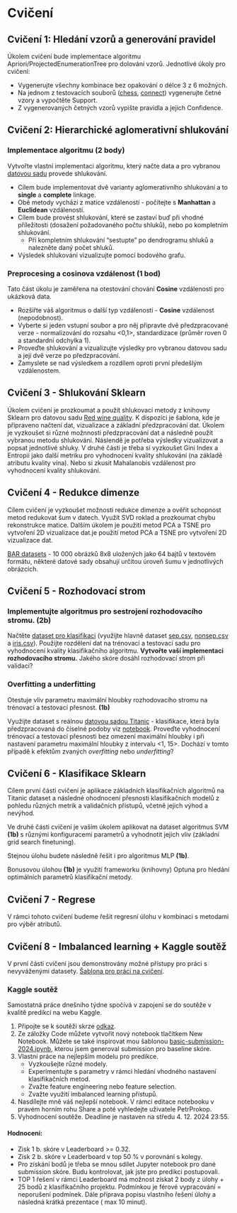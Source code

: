# Cvičení

## Cvičení 1:  Hledání vzorů a generování pravidel

Úkolem cvičení bude implementace algoritmu Apriori/ProjectedEnumerationTree pro dolování vzorů. Jednotlivé úkoly pro
cvičení:

- Vygenerujte všechny kombinace bez opakování o délce 3 z 6 možných.
- Na jednom z testovacích souborů ([chess](datasets/chess.dat), [connect](datasets/connect.dat)) vygenerujte četné vzory
  a vypočtěte Support.
- Z vygenerovaných četných vzorů vypište pravidla a jejich Confidence.

## Cvičení 2: Hierarchické aglomerativní shlukování

### Implementace algoritmu **(2 body)**

Vytvořte vlastní implementaci algoritmu, který načte data a pro vybranou [datovou sadu](datasets/data_clustering)
provede shlukování.

- Cílem bude implementovat dvě varianty aglomerativního shlukování a to **single** a **complete** linkage.
- Obě metody vychází z matice vzdáleností - počítejte s **Manhattan** a **Euclidean** vzdáleností.
- Cílem bude provést shlukování, které se zastaví buď při vhodné příležitosti (dosažení požadovaného počtu shluků), nebo
  po kompletním shlukování.
    - Při kompletním shlukování “sestupte” po dendrogramu shluků a nalezněte daný počet shluků.
- Výsledek shlukování vizualizujte pomocí bodového grafu.

### Preprocesing a cosinova vzdálenost **(1 bod)**

Tato část úkolu je zaměřena na otestování chování **Cosine** vzdálenosti pro ukázková data.

- Rozšiřte váš algoritmus o další typ vzdálenosti - **Cosine** vzdálenost (nepodobnost).
- Vyberte si jeden vstupní soubor a pro něj připravte dvě předzpracované verze - normalizování do rozsahu <0,1>,
  standardizace (průměr roven 0 a standardní odchylka 1).
- Proveďte shlukování a vizualizujte výsledky pro vybranou datovou sadu a její dvě verze po předzpracování.
- Zamyslete se nad výsledkem a rozdílem oproti první předešlým vzdálenostem.

## Cvičení 3 - Shlukování Sklearn

Úkolem cvičení je prozkoumat a použít shlukovací metody z knihovny Sklearn pro datovou
sadu [Red wine quality](datasets/data_clustering/winequality-red.csv). K dispozici je šablona, kde je připraveno načtení
dat, vizualizace a základní předzpracování dat. Úkolem je vyzkoušet si různé možnnosti předzpracování dat a následně
použít vybranou metodu shlukování. Náslendě je potřeba výsledky vizualizovat a popsat jednotlivé shluky. V druhé části
je třeba si vyzkoušet Gini Index a Entropii jako další metriku pro vyhodnocení kvality shlukování (na základě atributu
kvality vína). Nebo si zkusit Mahalanobis vzdálenost pro vyhodnocení kvality shlukování.

## Cvičení 4 - Redukce dimenze

Cílem cvičení je vyzkoušet možnosti redukce dimenze a ověřit schopnost metod redukovat šum v datech. Využít SVD roklad a
prozkoumat chybu rekonstrukce matice. Dalším úkolem je použití metod PCA a TSNE pro vytvoření 2D vizualizace dat.je
použití metod PCA a TSNE pro vytvoření 2D vizualizace dat.

[BAR datasets](datasets/bars_datasets) - 10 000 obrázků 8x8 uložených jako 64 bajtů v textovém formátu, některé datové
sady obsahují určitou úroveň šumu v jednotlivých obrázcích.

## Cvičení 5 - Rozhodovací strom

### Implementujte algoritmus pro sestrojení rozhodovacího stromu. **(2b)**

Načtěte [dataset pro klasifikaci](datasets/data_classification) (využijte hlavně
dataset [sep.csv](datasets/data_classification/sep.csv), [nonsep.csv](datasets/data_classification/nonsep.csv) a
[iris.csv](datasets/data_classification/iris.csv)). Použijte rozdělení dat na trénovací a testovací sadu pro vyhodnocení
kvality klasifikačního algoritmu. **Vytvořte vaší implementaci rozhodovacího stromu.** Jakého skóre dosáhl rozhodovací
strom při validaci?

### Overfitting a underfitting

Otestuje vliv parametru maximální hloubky rozhodovacího stromu na trénovací a testovací přesnost. **(1b)**

Využijte dataset s reálnou [datovou sadou Titanic](datasets/data_classification/titanic.csv) - klasifikace, která byla
předzpracovaná do číselné podoby
viz [notebook](https://homel.vsb.cz/~pro0199/files/su_cv5_titanic_classification_preprocess.ipynb).
Proveďte vyhodnocení trénovací a testovací přesnosti bez omezení maximální hloubky i při nastavení parametru maximální
hloubky z intervalu <1, 15>. Dochází v tomto případě k efektům zvaných _overfitting_ nebo _underfitting_?

## Cvičení 6 - Klasifikace Sklearn

Cílem první části cvičení je aplikace základních klasifikačních algoritmů na Titanic dataset a následné ohodnocení
přesnosti klasifikačních modelů z pohledu různých metrik a validačních přístupů, včetně jejich výhod a nevýhod.

Ve druhé části cvičení je vaším úkolem aplikovat na dataset algoritmus SVM **(1b)** s různými konfiguracemi parametrů a
vyhodnotit jejich vliv (základní grid search finetuning).

Stejnou úlohu budete následně řešit i pro algoritmus MLP **(1b)**.

Bonusovou úlohou **(1b)** je využití frameworku (knihovny) Optuna pro hledání optimálních parametrů klasifikační metody.

## Cvičení 7 - Regrese

V rámci tohoto cvičení budeme řešit regresní úlohu v kombinaci s metodami pro výběr atributů.

## Cvičení 8 - Imbalanced learning + Kaggle soutěž

V první části cvičení jsou demonstrovány možné přístupy pro práci s nevyváženými
datasety. [Šablona pro práci na cvičení](https://homel.vsb.cz/~pro0199/files/su_cv8_imbalanced_data_ensemble_methods.ipynb).

### Kaggle soutěž

Samostatná práce dnešního týdne spočívá v zapojení se do soutěže v kvalitě predikcí na webu Kaggle.

1. Připojte se k soutěži skrze [odkaz](https://www.kaggle.com/t/507a848f9c1f48c28aff93b8d6a4fcc7).
2. Ze záložky Code můžete vytvořit nový notebook tlačítkem New Notebook. Můžete se také inspirovat mou šablonou
   [basic-submission-2024.ipynb](https://homel.vsb.cz/~pro0199/files/basic-submission-2024.ipynb), kterou jsem generoval
   submission pro baseline skóre.
3. Vlastní práce na nejlepším modelu pro predikce.
    - Vyzkoušejte různé modely.
    - Experimentujte s parametry v rámci hledání vhodného nastavení klasifikačních metod.
    - Zvažte feature engineering nebo feature selection.
    - Zvažte využití imbalanced learning přístupů.
4. Nasdílejte mně váš nejlepší notebook. V rámci editace notebooku v pravém horním rohu Share a poté vyhledejte
   uživatele PetrProkop.
5. Vyhodnocení soutěže. Deadline je nastaven na středu 4. 12. 2024 23:55.

#### Hodnocení:

- Zisk 1 b. skóre v Leaderboard >= 0.32.
- Zisk 2 b. skóre v Leaderboard v top 50 % v porovnání s kolegy.
- Pro získání bodů je třeba se mnou sdílet Jupyter notebook pro dané submission skóre. Budu kontrolovat, jak jste pro
  predikci postupovali.
- TOP 1 řešení v rámci Leaderboard má možnost získat 2 body z úlohy + 25 bodů z klasifikačního projektu. Podmínkou je
  férové vypracování = neporušení podmínek. Dále příprava popisu vlastního řešení úlohy a následná krátká prezentace (
  max 10 minut).

